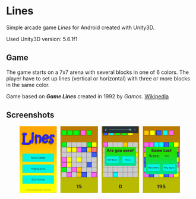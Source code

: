 # Lines
Simple arcade game <i>Lines</i> for Android created with Unity3D.

Used Unity3D version: 5.6.1f1

## Game
The game starts on a 7x7 arena with several blocks in one of 6 colors. The player have to set up lines (vertical or horizontal) with three or more blocks in the same color.

Game based on <i><b>Game Lines</b></i> created in 1992 by <i>Gamos</i>. [Wikipedia](https://en.wikipedia.org/wiki/Color_Lines)

## Screenshots
<div align="center">
        <img width="20%" src="Screenshots/1.png" alt="Screenshots" title="Main Menu"</img>
        <img height="0" width="2px">
        <img width="20%" src="Screenshots/2.png" alt="Screenshots" title="Game"></img>
        <img height="0" width="2px">
        <img width="20%" src="Screenshots/3.png" alt="Screenshots" title="Game Loss"></img>
        <img height="0" width="2px">
        <img width="20%" src="Screenshots/4.png" alt="Screenshots" title="High Scores"></img>
</div>
